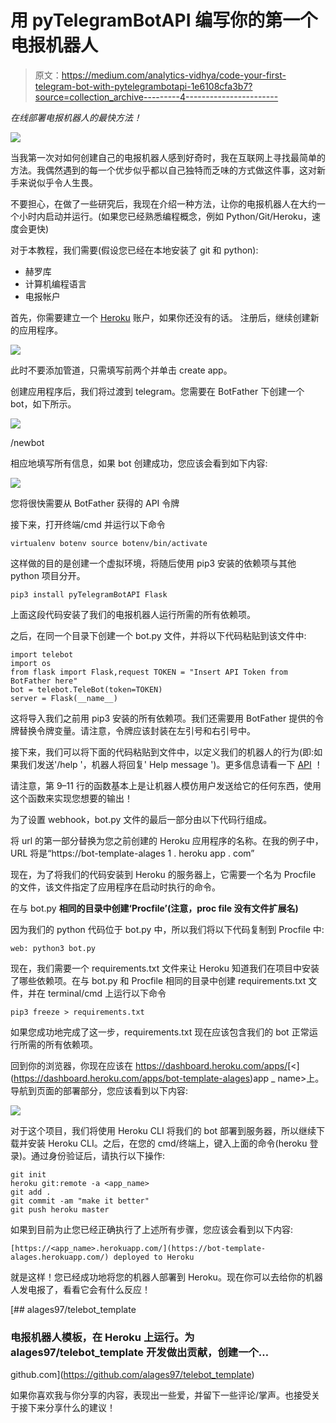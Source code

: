 # 用 pyTelegramBotAPI 编写你的第一个电报机器人

> 原文：<https://medium.com/analytics-vidhya/code-your-first-telegram-bot-with-pytelegrambotapi-1e6108cfa3b7?source=collection_archive---------4----------------------->

*在线部署电报机器人的最快方法！*

![](img/8acdb5c0dd09f3914ad9d794bfeddc9c.png)

当我第一次对如何创建自己的电报机器人感到好奇时，我在互联网上寻找最简单的方法。我偶然遇到的每一个优步似乎都以自己独特而乏味的方式做这件事，这对新手来说似乎令人生畏。

不要担心，在做了一些研究后，我现在介绍一种方法，让你的电报机器人在大约一个小时内启动并运行。(如果您已经熟悉编程概念，例如 Python/Git/Heroku，速度会更快)

对于本教程，我们需要(假设您已经在本地安装了 git 和 python):

*   赫罗库
*   计算机编程语言
*   电报帐户

首先，你需要建立一个 [Heroku](https://www.heroku.com) 账户，如果你还没有的话。
注册后，继续创建新的应用程序。

![](img/96d023e7839df732e9fdfacf06a65c62.png)

此时不要添加管道，只需填写前两个并单击 create app。

创建应用程序后，我们将过渡到 telegram。您需要在 BotFather 下创建一个 bot，如下所示。

![](img/a7a4ea4dd807f169a1dfbf6b6f6db3fa.png)

/newbot

相应地填写所有信息，如果 bot 创建成功，您应该会看到如下内容:

![](img/2aa046187047a9ffc668db6901066cf9.png)

您将很快需要从 BotFather 获得的 API 令牌

接下来，打开终端/cmd 并运行以下命令

`virtualenv botenv
source botenv/bin/activate`

这样做的目的是创建一个虚拟环境，将随后使用 pip3 安装的依赖项与其他 python 项目分开。

`pip3 install pyTelegramBotAPI Flask`

上面这段代码安装了我们的电报机器人运行所需的所有依赖项。

之后，在同一个目录下创建一个 bot.py 文件，并将以下代码粘贴到该文件中:

```
import telebot
import os
from flask import Flask,request TOKEN = "Insert API Token from BotFather here"
bot = telebot.TeleBot(token=TOKEN)
server = Flask(__name__)
```

这将导入我们之前用 pip3 安装的所有依赖项。我们还需要用 BotFather 提供的令牌替换令牌变量。请注意，令牌应该封装在左引号和右引号中。

接下来，我们可以将下面的代码粘贴到文件中，以定义我们的机器人的行为(即:如果我们发送'/help '，机器人将回复' Help message ')。更多信息请看一下 [API](https://gist.github.com/alages97/af3308d291551d7443e8b39dce787076) ！

请注意，第 9–11 行的函数基本上是让机器人模仿用户发送给它的任何东西，使用这个函数来实现您想要的输出！

为了设置 webhook，bot.py 文件的最后一部分由以下代码行组成。

将 url 的第一部分替换为您之前创建的 Heroku 应用程序的名称。在我的例子中，URL 将是“https://bot-template-alages 1 . heroku app . com”

现在，为了将我们的代码安装到 Heroku 的服务器上，它需要一个名为 Procfile 的文件，该文件指定了应用程序在启动时执行的命令。

在与 bot.py **相同的目录中创建‘Procfile’(注意，proc file 没有文件扩展名)**

因为我们的 python 代码位于 bot.py 中，所以我们将以下代码复制到 Procfile 中:

```
web: python3 bot.py
```

现在，我们需要一个 requirements.txt 文件来让 Heroku 知道我们在项目中安装了哪些依赖项。在与 bot.py 和 Procfile 相同的目录中创建 requirements.txt 文件，并在 terminal/cmd 上运行以下命令

```
pip3 freeze > requirements.txt
```

如果您成功地完成了这一步，requirements.txt 现在应该包含我们的 bot 正常运行所需的所有依赖项。

回到你的浏览器，你现在应该在 https://dashboard.heroku.com/apps/[<](https://dashboard.heroku.com/apps/bot-template-alages)app _ name>上。导航到页面的部署部分，您应该看到以下内容:

![](img/730efa95f2638c20d7e4a9b32f6de014.png)

对于这个项目，我们将使用 Heroku CLI 将我们的 bot 部署到服务器，所以继续下载并安装 Heroku CLI。之后，在您的 cmd/终端上，键入上面的命令(heroku 登录)。通过身份验证后，请执行以下操作:

```
git init
heroku git:remote -a <app_name>
git add .
git commit -am "make it better"
git push heroku master
```

如果到目前为止您已经正确执行了上述所有步骤，您应该会看到以下内容:

```
[https://<app_name>.herokuapp.com/](https://bot-template-alages.herokuapp.com/) deployed to Heroku
```

就是这样！您已经成功地将您的机器人部署到 Heroku。现在你可以去给你的机器人发电报了，看看它会有什么反应！

[](https://github.com/alages97/telebot_template) [## alages97/telebot_template

### 电报机器人模板，在 Heroku 上运行。为 alages97/telebot_template 开发做出贡献，创建一个…

github.com](https://github.com/alages97/telebot_template) 

如果你喜欢我与你分享的内容，表现出一些爱，并留下一些评论/掌声。也接受关于接下来分享什么的建议！